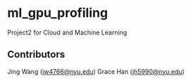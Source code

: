 # ml_gpu_profiling
Project2 for Cloud and Machine Learning

## Contributors
Jing Wang (jw4766@nyu.edu)
Grace Han (jh5990@nyu.edu)

